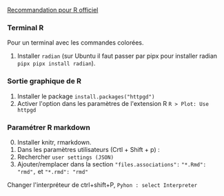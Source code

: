 [Recommandation pour R officiel](https://code.visualstudio.com/docs/languages/r)

### Terminal R

Pour un terminal avec les commandes colorées.

1. Installer `radian` (sur Ubuntu il faut passer par pipx pour installer radian `pipx pipx install radian`).

### Sortie graphique de R

1. Installer le package `install.packages("httpgd")`
2. Activer l'option dans les paramètres de l'extension R `R > Plot: Use httpgd`

### Paramétrer R markdown


0. Installer knitr, rmarkdown.
1. Dans les paramètres utilisateurs (Crtl + Shift + p) :
2. Rechercher `user settings (JSON)`
3. Ajouter/remplacer dans la section `"files.associations":`  `"*.Rmd": "rmd",` et `"*.rmd": "rmd"`

Changer l'interpréteur de ctrl+shift+P, `Pyhon : select Interpreter` 
